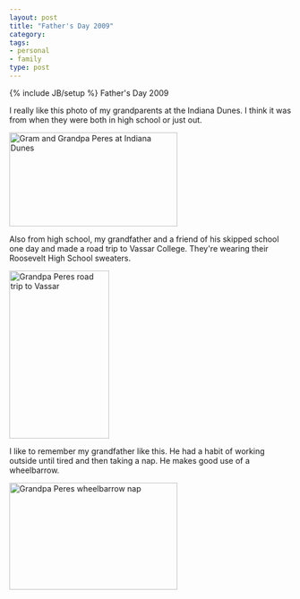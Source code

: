 ```yaml
---
layout: post
title: "Father's Day 2009"
category: 
tags: 
- personal
- family
type: post
---
```

{% include JB/setup %}
Father's Day 2009

I really like this photo of my grandparents at the Indiana Dunes. I think it was from when they were both in high school or just out.

<img src= "/images/GramGrandpaBeach-300x168.jpg" alt="Gram and Grandpa Peres at Indiana Dunes" title="GramGrandpaBeach" width="300" height="168"/>

Also from high school, my grandfather and a friend of his skipped school one day and made a road trip to Vassar College. They're wearing their Roosevelt High School sweaters.

<img src="/images/GrandpaRoadtripVassar-178x300.jpg" alt="Grandpa Peres road trip to Vassar" title="GrandpaRoadtripVassar" width="178" height="300" class="size-medium wp-image-468" />

I like to remember my grandfather like this. He had a habit of working outside until tired and then taking a nap. He makes good use of a wheelbarrow.

<img src="/images/GrandpaPeresWheelbarrow_21-300x191.jpg" alt="Grandpa Peres wheelbarrow nap" title="GrandpaPeresWheelbarrow_2" width="300" height="191" />
